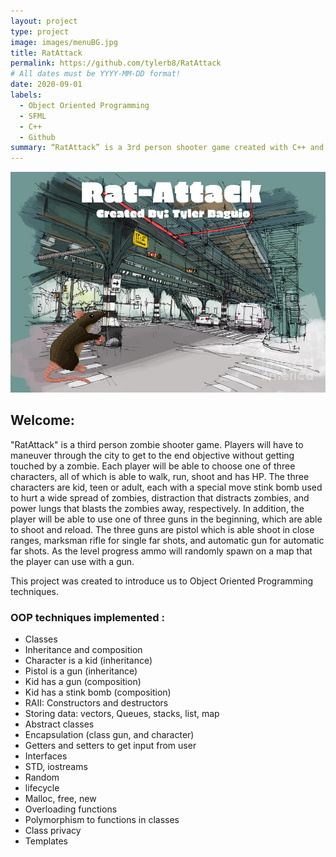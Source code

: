 ```yaml
---
layout: project
type: project
image: images/menuBG.jpg
title: RatAttack
permalink: https://github.com/tylerb8/RatAttack
# All dates must be YYYY-MM-DD format!
date: 2020-09-01
labels:
  - Object Oriented Programming
  - SFML
  - C++
  - Github
summary: “RatAttack” is a 3rd person shooter game created with C++ and SFML (Simple and Fast Multimedia Library).
---
```


<img class="ui image" src="../images/menuBG.jpg">

## Welcome:
"RatAttack" is a third person zombie shooter game. Players will have to maneuver through the city to get to the end objective without getting touched by a zombie. Each player will be able to choose one of three characters, all of which is able to walk, run, shoot and has HP. The three characters are kid, teen or adult, each with a special move stink bomb used to hurt a wide spread of zombies, distraction that distracts zombies, and power lungs that blasts the zombies away, respectively. In addition, the player will be able to use one of three guns in the beginning, which are able to shoot and reload. The three guns are pistol which is able shoot in close ranges, marksman rifle for single far shots, and automatic gun for automatic far shots. As the level progress ammo will randomly spawn on a map that the player can use with a gun.

This project was created to introduce us to Object Oriented Programming techniques. 

### OOP techniques implemented :  
    

 - Classes
 - Inheritance and composition
 - Character is a kid (inheritance)
 - Pistol is a gun (inheritance)
 - Kid has a gun	(composition)
 - Kid has a stink bomb (composition)
 - RAII: Constructors and destructors
 - Storing data: vectors, Queues, stacks, list, map
 - Abstract classes
 - Encapsulation (class gun, and character)
 - Getters and setters to get input from user
 - Interfaces
 - STD, iostreams
 - Random
 - lifecycle
 - Malloc, free, new
 - Overloading functions
 - Polymorphism to functions in classes
 - Class privacy
 - Templates



